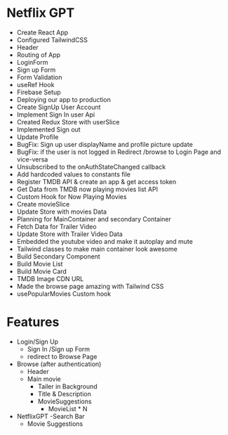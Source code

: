 # Netflix GPT
- Create React App
- Configured TailwindCSS
- Header
- Routing of App
- LoginForm
- Sign up Form
- Form Validation
- useRef Hook
- Firebase Setup
- Deploying our app to production
- Create SignUp User Account
- Implement Sign In user Api
- Created Redux Store with userSlice 
- Implemented Sign out
- Update Profile
- BugFix: Sign up user displayName and profile picture update
- BugFix: if the user is not logged in Redirect /browse to Login Page and vice-versa 
- Unsubscribed to the onAuthStateChanged callback
- Add hardcoded values to constants file
- Register TMDB API & create an app & get access token
- Get Data from TMDB now playing movies list API 
- Custom Hook for Now Playing Movies
- Create movieSlice
- Update Store with movies Data
- Planning for MainContainer and secondary Container
- Fetch Data for Trailer Video
- Update Store with Trailer Video Data
- Embedded the youtube video and make it autoplay and mute
- Tailwind classes to make main container look awesome
- Build Secondary Component
- Build Movie List
- Build Movie Card
- TMDB Image CDN URL
- Made the browse page amazing with Tailwind CSS
- usePopularMovies Custom hook 





# Features
- Login/Sign Up
    - Sign In /Sign up Form
    - redirect to Browse Page  
- Browse (after authentication)
    - Header
    - Main movie 
        - Tailer in Background
        - Title & Description
        - MovieSuggestions
            - MovieList * N
- NetflixGPT
    -Search Bar
    - Movie Suggestions


